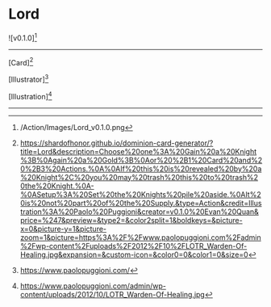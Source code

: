 # Lord

![v0.1.0][^v0.1.0]

---

[Card][^Card]

[Illustrator][^Illustrator]

[Illustration][^Illustration]

---

[^Card]: https://shardofhonor.github.io/dominion-card-generator/?title=Lord&description=Choose%20one%3A%20Gain%20a%20Knight%3B%0Again%20a%20Gold%3B%0Aor%20%2B1%20Card%20and%20%2B3%20Actions.%0A%0AIf%20this%20is%20revealed%20by%20a%20Knight%2C%20you%20may%20trash%20this%20to%20trash%20the%20Knight.%0A-%0ASetup%3A%20Set%20the%20Knights%20pile%20aside.%0AIt%20is%20not%20part%20of%20the%20Supply.&type=Action&credit=Illustration%3A%20Paolo%20Puggioni&creator=v0.1.0%20Evan%20Quan&price=%247&preview=&type2=&color2split=1&boldkeys=&picture-x=0&picture-y=1&picture-zoom=1&picture=https%3A%2F%2Fwww.paolopuggioni.com%2Fadmin%2Fwp-content%2Fuploads%2F2012%2F10%2FLOTR_Warden-Of-Healing.jpg&expansion=&custom-icon=&color0=0&color1=0&size=0
[^Illustrator]: https://www.paolopuggioni.com/
[^Illustration]: https://www.paolopuggioni.com/admin/wp-content/uploads/2012/10/LOTR_Warden-Of-Healing.jpg
[^v0.1.0]: /Action/Images/Lord_v0.1.0.png
